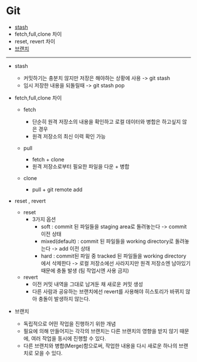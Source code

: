 # Git

- [stash](#stash)
- fetch,full,clone 차이
- reset, revert 차이 
- [브랜치](#브랜치)

---

- stash
  -  커밋하기는 충분치 않지만 저장은 해야하는 상황에 사용 -> git stash 
  -  임시 저장한 내용을 되돌릴때 -> git stash pop

- fetch,full,clone 차이 
  - fetch 
    - 단순히 원격 저장소의 내용을 확인하고 로컬 데이터와 병합은 하고싶지 않은 경우 
    - 원격 저장소의 최신 이력 확인 가능 
  
  - pull
    - fetch + clone 
    - 원격 저장소로부터 필요한 파일을 다운 + 병합 

  - clone 
    - pull + git remote add 

- reset , revert
  - reset 
    - 3가지 옵션 
      - soft : commit 된 파일들을 staging area로 돌려놓는다 -> commit 이전 상태 
      - mixed(default) : commit 된 파일들을 working directory로 돌려놓는다 -> add 이전 상태 
      - hard : commit된 파일 중 tracked 된 파일들을 working directory에서 삭제한다 -> 로컬 저장소에선 사라지지만 원격 저장소엔 남아있기때문에 충돌 발생 (팀 작업시엔 사용 금지)
  - revert
    - 이전 커밋 내역을 그대로 남겨둔 채 새로운 커밋 생성 
    - 다른 사람과 공유하는 브랜치에선 revert를 사용해야 히스토리가 바뀌지 않아 충돌이 발생하지 않는다.

- 브랜치 
  - 독립적으로 어떤 작업을 진행하기 위한 개념 
  - 필요에 의해 만들어지는 각각의 브랜치는 다른 브랜치의 영향을 받지 않기 때문에, 여러 작업을 동시에 진행할 수 있다. 
  - 다른 브랜치와 병합(Merge)함으로써, 작업한 내용을 다시 새로운 하나의 브랜치로 모을 수 있다.
